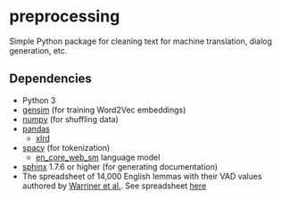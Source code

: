 # preprocessing
Simple Python package for cleaning text for machine translation, dialog generation, etc.

## Dependencies
- Python 3
- [gensim](https://pypi.org/project/gensim/) (for training Word2Vec embeddings)
- [numpy](https://pypi.org/project/numpy/) (for shuffling data)
- [pandas](https://pypi.org/project/pandas/)
  - [xlrd](https://pypi.org/project/xlrd/) 
- [spacy](https://pypi.org/project/spacy/) (for tokenization)
  - [en\_core\_web\_sm](https://spacy.io/usage/models) language model
- [sphinx](https://pypi.org/project/Sphinx/) 1.7.6 or higher (for generating documentation)
- The spreadsheet of 14,000 English lemmas with their VAD values authored by [Warriner et al.](https://link.springer.com/article/10.3758/s13428-012-0314-x). See spreadsheet [here](https://github.com/elmines/EmotChatbot/blob/master/Warriner%2C%20Kuperman%2C%20Brysbaert%20-%202013%20BRM-ANEW%20expanded.xlsx)
